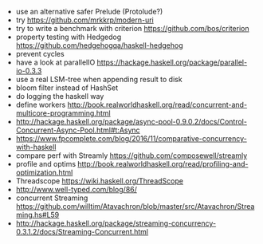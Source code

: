 - use an alternative safer Prelude (Protolude?)
- try https://github.com/mrkkrp/modern-uri
- try to write a benchmark with criterion https://github.com/bos/criterion
- property testing with Hedgedog https://github.com/hedgehogqa/haskell-hedgehog
- prevent cycles
- have a look at parallelIO https://hackage.haskell.org/package/parallel-io-0.3.3
- use a real LSM-tree when appending result to disk
- bloom filter instead of HashSet
- do logging the haskell way
- define workers http://book.realworldhaskell.org/read/concurrent-and-multicore-programming.html
- http://hackage.haskell.org/package/async-pool-0.9.0.2/docs/Control-Concurrent-Async-Pool.html#t:Async
- https://www.fpcomplete.com/blog/2016/11/comparative-concurrency-with-haskell
- compare perf with Streamly https://github.com/composewell/streamly
- profile and optims http://book.realworldhaskell.org/read/profiling-and-optimization.html
- Threadscope https://wiki.haskell.org/ThreadScope
- http://www.well-typed.com/blog/86/
- concurrent Streaming https://github.com/willtim/Atavachron/blob/master/src/Atavachron/Streaming.hs#L59
- http://hackage.haskell.org/package/streaming-concurrency-0.3.1.2/docs/Streaming-Concurrent.html